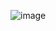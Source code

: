 ![image](https://user-images.githubusercontent.com/77496081/145517662-bb20b92b-c594-4256-a50a-d8229a04276b.png)
